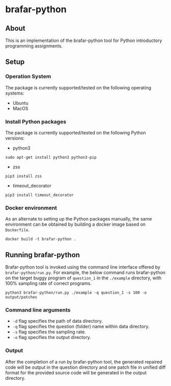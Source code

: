 # brafar-python

## About

This is an implementation of the brafar-python tool for Python introductory programming assignments.

## Setup

### Operation System

The package is currently supported/tested on the following operating systems:
* Ubuntu
* MacOS

### Install Python packages
The package is currently supported/tested on the following Python versions:
* python3
```
sudo apt-get install python3 python3-pip
```
* zss
```
pip3 install zss
```
* timeout_decorator
```
pip3 install timeout_decorator
```
### Docker environment

As an alternate to setting up the Python packages manually, the same environment can be obtained by building a docker image based on ```Dockerfile```.
```
docker build -t brafar-python .
```

## Running brafar-python

Brafar-python tool is invoked using the command line interface offered by ```brafar-python/run.py```. For example, the below command runs brafar-python on the target buggy program of ```question_1``` in the ```./example``` directory, with 100% sampling rate of correct programs.
```
python3 brafar-python/run.py ./example -q question_1 -s 100 -o output/patches
```

### Command line arguments
* ```-d``` flag specifies the path of data directory.
* ```-q``` flag specifies the question (folder) name within data directory.
* ```-s``` flag specifies the sampling rate.
* ```-o``` flag specifies the output directory.

### Output
After the completion of a run by brafar-python tool, the generated repaired code will be output in the question directory and one patch file in unified diff format for the provided source code will be generated in the output directory.
